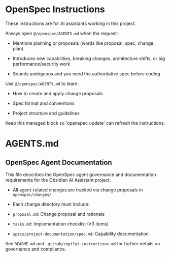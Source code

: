 <!-- OPENSPEC:START -->

# OpenSpec Instructions

These instructions are for AI assistants working in this project.

Always open `@/openspec/AGENTS.md` when the request:

- Mentions planning or proposals (words like proposal, spec, change, plan)

- Introduces new capabilities, breaking changes, architecture shifts, or big performance/security work

- Sounds ambiguous and you need the authoritative spec before coding

Use `@/openspec/AGENTS.md` to learn:

- How to create and apply change proposals

- Spec format and conventions

- Project structure and guidelines

Keep this managed block so 'openspec update' can refresh the instructions.

<!-- OPENSPEC:END -->

# AGENTS.md

## OpenSpec Agent Documentation

This file describes the OpenSpec agent governance and documentation requirements for the Obsidian AI Assistant project.

- All agent-related changes are tracked via change proposals in `openspec/changes/`

- Each change directory must include:

- `proposal.md`: Change proposal and rationale

- `tasks.md`: Implementation checklist (≥3 items)

- `specs/project-documentation/spec.md`: Capability documentation

See `README.md` and `.github/copilot-instructions.md` for further details on governance and compliance.
